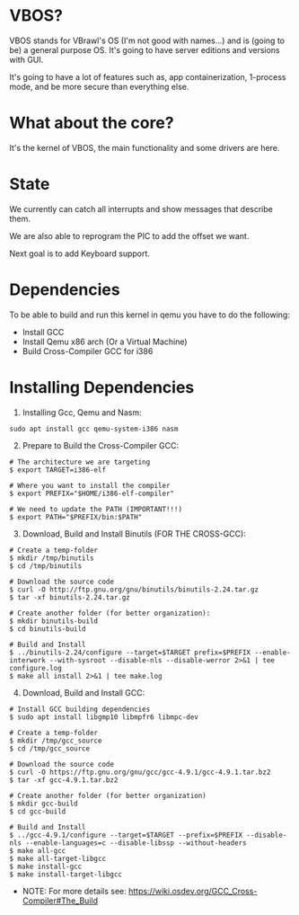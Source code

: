 # VBOS?
VBOS stands for VBrawl's OS (I'm not good with names...) and is (going to be) a general purpose OS. It's going to have server editions and versions with GUI.

It's going to have a lot of features such as, app containerization, 1-process mode, and be more secure than everything else.



# What about the core?
It's the kernel of VBOS, the main functionality and some drivers are here.


# State
We currently can catch all interrupts and show messages that describe them.

We are also able to reprogram the PIC to add the offset we want.

Next goal is to add Keyboard support.



# Dependencies
To be able to build and run this kernel in qemu you have to do the following:

- Install GCC
- Install Qemu x86 arch (Or a Virtual Machine)
- Build Cross-Compiler GCC for i386


# Installing Dependencies
1) Installing Gcc, Qemu and Nasm:

```
sudo apt install gcc qemu-system-i386 nasm
```

2) Prepare to Build the Cross-Compiler GCC:

```
# The architecture we are targeting
$ export TARGET=i386-elf

# Where you want to install the compiler
$ export PREFIX="$HOME/i386-elf-compiler"

# We need to update the PATH (IMPORTANT!!!)
$ export PATH="$PREFIX/bin:$PATH"
```

3) Download, Build and Install Binutils (FOR THE CROSS-GCC):

```
# Create a temp-folder
$ mkdir /tmp/binutils
$ cd /tmp/binutils

# Download the source code
$ curl -O http://ftp.gnu.org/gnu/binutils/binutils-2.24.tar.gz
$ tar -xf binutils-2.24.tar.gz

# Create another folder (for better organization):
$ mkdir binutils-build
$ cd binutils-build

# Build and Install
$ ../binutils-2.24/configure --target=$TARGET prefix=$PREFIX --enable-interwork --with-sysroot --disable-nls --disable-werror 2>&1 | tee configure.log
$ make all install 2>&1 | tee make.log
```

4) Download, Build and Install GCC:

```
# Install GCC building dependencies
$ sudo apt install libgmp10 libmpfr6 libmpc-dev

# Create a temp-folder
$ mkdir /tmp/gcc_source
$ cd /tmp/gcc_source

# Download the source code
$ curl -O https://ftp.gnu.org/gnu/gcc/gcc-4.9.1/gcc-4.9.1.tar.bz2
$ tar -xf gcc-4.9.1.tar.bz2

# Create another folder (for better organization)
$ mkdir gcc-build
$ cd gcc-build

# Build and Install
$ ../gcc-4.9.1/configure --target=$TARGET --prefix=$PREFIX --disable-nls --enable-languages=c --disable-libssp --without-headers
$ make all-gcc
$ make all-target-libgcc
$ make install-gcc
$ make install-target-libgcc
```


- NOTE: For more details see: https://wiki.osdev.org/GCC_Cross-Compiler#The_Build
